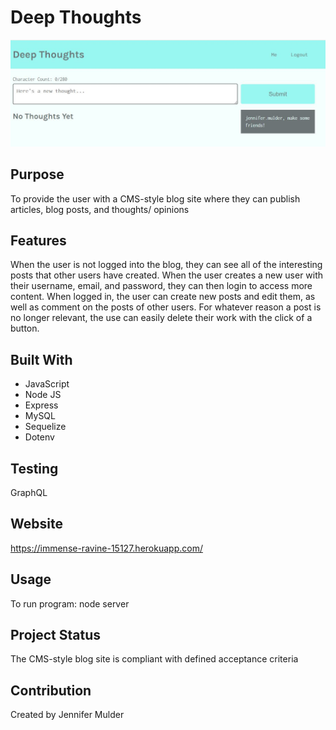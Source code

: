 # Deep Thoughts

![](client/public/deep-thoughts.jpg)

## Purpose
To provide the user with a CMS-style blog site where they can publish articles, blog posts, and thoughts/ opinions

## Features
When the user is not logged into the blog, they can see all of the interesting posts that other users have created. When the user creates a new user with their username, email, and password, they can then login to access more content. When logged in, the user can create new posts and edit them, as well as comment on the posts of other users. For whatever reason a post is no longer relevant, the use can easily delete their work with the click of a button.

## Built With
* JavaScript
* Node JS 
* Express
* MySQL
* Sequelize
* Dotenv

## Testing
GraphQL

## Website
https://immense-ravine-15127.herokuapp.com/

## Usage
To run program: node server

## Project Status
The CMS-style blog site is compliant with defined acceptance criteria

## Contribution
Created by Jennifer Mulder

